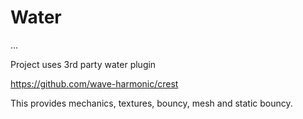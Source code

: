 # Water

...

Project uses 3rd party water plugin

https://github.com/wave-harmonic/crest

This provides mechanics, textures, bouncy, mesh and static bouncy.

